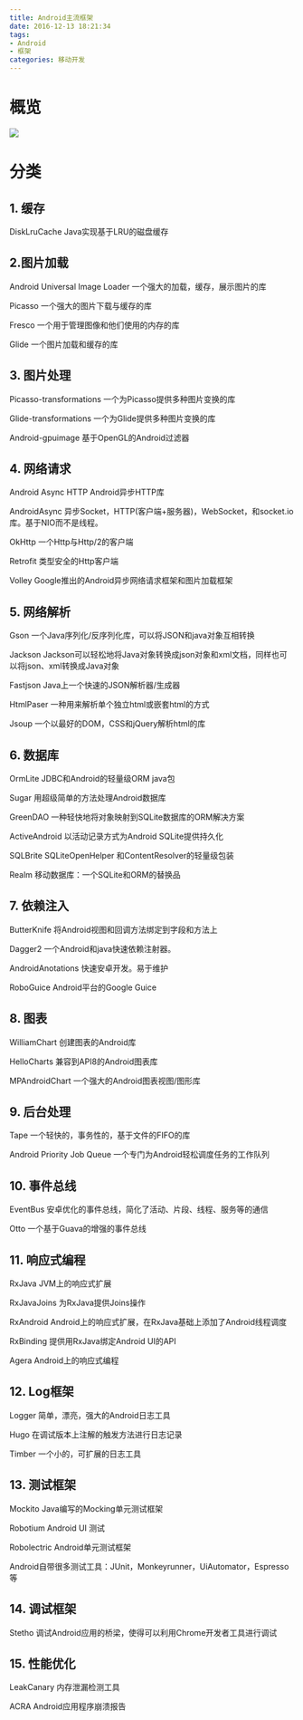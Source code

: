 ```yaml
---
title: Android主流框架
date: 2016-12-13 18:21:34
tags: 
- Android
- 框架
categories: 移动开发
---
```


# 概览
![](http://7xruee.com1.z0.glb.clouddn.com/github.png)
# 分类
## 1. 缓存

DiskLruCache    Java实现基于LRU的磁盘缓存

## 2.图片加载

Android Universal Image Loader  一个强大的加载，缓存，展示图片的库

Picasso 一个强大的图片下载与缓存的库

Fresco  一个用于管理图像和他们使用的内存的库

Glide   一个图片加载和缓存的库

## 3. 图片处理

Picasso-transformations 一个为Picasso提供多种图片变换的库

Glide-transformations   一个为Glide提供多种图片变换的库

Android-gpuimage    基于OpenGL的Android过滤器

## 4. 网络请求

Android Async HTTP  Android异步HTTP库

AndroidAsync    异步Socket，HTTP(客户端+服务器)，WebSocket，和socket.io库。基于NIO而不是线程。

OkHttp  一个Http与Http/2的客户端

Retrofit    类型安全的Http客户端

Volley  Google推出的Android异步网络请求框架和图片加载框架
<!--more-->
## 5. 网络解析

Gson    一个Java序列化/反序列化库，可以将JSON和java对象互相转换

Jackson Jackson可以轻松地将Java对象转换成json对象和xml文档，同样也可以将json、xml转换成Java对象

Fastjson    Java上一个快速的JSON解析器/生成器

HtmlPaser   一种用来解析单个独立html或嵌套html的方式

Jsoup   一个以最好的DOM，CSS和jQuery解析html的库

## 6. 数据库

OrmLite JDBC和Android的轻量级ORM java包

Sugar   用超级简单的方法处理Android数据库

GreenDAO    一种轻快地将对象映射到SQLite数据库的ORM解决方案

ActiveAndroid   以活动记录方式为Android SQLite提供持久化

SQLBrite    SQLiteOpenHelper 和ContentResolver的轻量级包装

Realm   移动数据库：一个SQLite和ORM的替换品

## 7. 依赖注入

ButterKnife 将Android视图和回调方法绑定到字段和方法上

Dagger2 一个Android和java快速依赖注射器。

AndroidAnotations   快速安卓开发。易于维护

RoboGuice   Android平台的Google Guice

## 8. 图表

WilliamChart    创建图表的Android库

HelloCharts 兼容到API8的Android图表库

MPAndroidChart  一个强大的Android图表视图/图形库

## 9. 后台处理

Tape    一个轻快的，事务性的，基于文件的FIFO的库

Android Priority Job Queue  一个专门为Android轻松调度任务的工作队列

## 10. 事件总线

EventBus    安卓优化的事件总线，简化了活动、片段、线程、服务等的通信

Otto    一个基于Guava的增强的事件总线

## 11. 响应式编程

RxJava  JVM上的响应式扩展

RxJavaJoins 为RxJava提供Joins操作

RxAndroid   Android上的响应式扩展，在RxJava基础上添加了Android线程调度

RxBinding   提供用RxJava绑定Android UI的API

Agera   Android上的响应式编程

## 12. Log框架

Logger  简单，漂亮，强大的Android日志工具

Hugo    在调试版本上注解的触发方法进行日志记录

Timber  一个小的，可扩展的日志工具

## 13. 测试框架

Mockito Java编写的Mocking单元测试框架

Robotium    Android UI 测试

Robolectric Android单元测试框架

Android自带很多测试工具：JUnit，Monkeyrunner，UiAutomator，Espresso等

## 14. 调试框架

Stetho  调试Android应用的桥梁，使得可以利用Chrome开发者工具进行调试

## 15. 性能优化

LeakCanary  内存泄漏检测工具

ACRA  Android应用程序崩溃报告